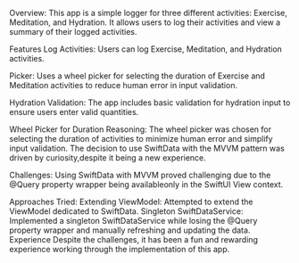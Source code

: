 Overview:
This app is a simple logger for three different activities: Exercise, Meditation, and Hydration. It allows users to log their activities and view a summary of their logged activities.

Features Log Activities: 
Users can log Exercise, Meditation, and
Hydration activities.  

Picker: 
Uses a wheel picker for selecting the duration of Exercise and Meditation activities to reduce human error
in input validation. 

Hydration Validation: 
The app includes basic validation for hydration input to ensure users enter valid quantities.

Wheel Picker for Duration Reasoning: 
The wheel picker was chosen for selecting the duration of activities to minimize human
error and simplify input validation. The decision to use SwiftData with the MVVM pattern was driven by curiosity,despite it being a new experience. 

Challenges: 
Using SwiftData with MVVM proved challenging due to the @Query property wrapper being availableonly in the SwiftUI View context. 

Approaches Tried: Extending ViewModel:
Attempted to extend the ViewModel dedicated to SwiftData. Singleton SwiftDataService: Implemented a singleton SwiftDataService while losing the @Query property wrapper and manually refreshing and updating the data. Experience Despite the challenges, it has been a fun and rewarding experience working through the implementation of this app.

